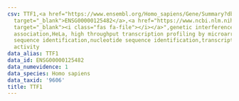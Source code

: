 ```yaml
---
csv: TTF1,<a href="https://www.ensembl.org/Homo_sapiens/Gene/Summary?db=core;g=ENSG00000125482"
  target="_blank">ENSG00000125482</a>,<a href="https://www.ncbi.nlm.nih.gov/pubmed/17216044"
  target="_blank"><i class="fas fa-file"></i></a>",genetic interference,functional
  association,HeLa, high throughput transcription profiling by microarray,nucleotide
  sequence identification,nucleotide sequence identification,transcriptional regulation,up-regulates
  activity
data_alias: TTF1
data_id: ENSG00000125482
data_numevidence: 1
data_species: Homo sapiens
data_taxid: '9606'
title: TTF1
---
```


